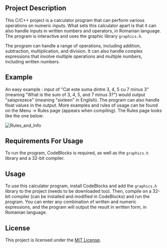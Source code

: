 ## Project Description

This C/C++ project is a calculator program that can perform various operations on numeric inputs. What sets this calculator apart is that it can also handle inputs in written numbers and operators, in Romanian language. The program is interactive and uses the graphic library `graphics.h`.

The program can handle a range of operations, including addition, subtraction, multiplication, and division. It can also handle complex expressions that involve multiple operations and multiple numbers, including written numbers. 

## Example

An easy example : input of "Cat este suma dintre 3, 4, 5 cu 7 minus 3" (meaning "What is the sum of 3, 4, 5, and 7 minus 3?") would output "saisprezece" (meaning "sixteen" in English). 
The program can also handle float values in the output.
More examples and rules of usage can be found on the Menu -> Rules page (appears when compiling). The Rules page looks like the one below:


![Rules_and_Info](https://user-images.githubusercontent.com/80952227/227777161-567f1f94-4081-452e-b66a-f49ed3abe566.jpg)


## Requirements For Usage

To run the program, CodeBlocks is required, as well as the `graphics.h` library and a 32-bit compiler. 

## Usage

To use this calculator program, install CodeBlocks and add the `graphics.h` library to the project (needs to be downloaded too). Then, compile on a 32-bit compiler (can be installed and modified in CodeBlocks) and run the program. You can enter any combination of written and numeric expressions, and the program will output the result in written form, in Romanian language.


## License

This project is licensed under the [MIT License](LICENSE).
